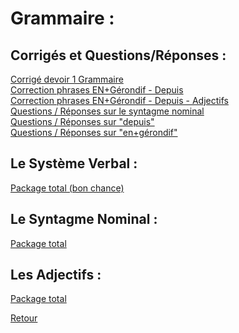 # Grammaire : <br />

## Corrigés et Questions/Réponses : <br />

[Corrigé devoir 1 Grammaire](https://mega.nz/file/Y4kzBAAS#dQVtjPPcC-e_444U-pIPtlxJd0y6mRCGm6NoFi9hNtQ) <br />
[Correction phrases EN+Gérondif - Depuis](https://mega.nz/file/Z5URELgQ#Wpy-v2RHZwKmmN4JtDzCsJUiVb6f0icv6JBU_Aqoqts) <br />
[Correction phrases EN+Gérondif - Depuis - Adjectifs](https://mega.nz/file/khcQUYiS#wdjDwRWSFIyQhDMhEl_HLexzNM8Wz9iGYELoJlvo34o) <br />
[Questions / Réponses sur le syntagme nominal](https://mega.nz/file/VgkhXaJT#ENpYTprY74ccVUaUyODp3QpNI19i35MsjdVDJnfpe3s) <br />
[Questions / Réponses sur "depuis"](https://mega.nz/file/VskjhBZC#ebY_ZaIwiXNU97_RzpX_mcQxiQxUXXmpcMeSBItnWg4) <br />
[Questions / Réponses sur "en+gérondif"](https://mega.nz/file/A1kEzDxA#3g0-Joa8TIZId0vB4BpsbRVmgV7ULWhAGRjF_ZnB_4Y) <br />

## Le Système Verbal : <br />

[Package total (bon chance)](https://mega.nz/file/1s9WxBrS#lSSd-WQgSlg1HuTLFydZwA_fVA0h9oQD8YI9ZZ86q2c) <br />

## Le Syntagme Nominal : <br />

[Package total](https://mega.nz/file/Ul91ya7Q#XZOvvvoa75j-6NedNWSzh7wgt2JWwsv7HRc0FY8YIQg) <br />

## Les Adjectifs : <br />

[Package total](https://mega.nz/file/Z99lEToa#a6vdnoQ0e4scqabJTFU8L0YhSC1apqe9IjC0is9e1bM) <br />


[Retour](https://vaihess.github.io/anglaisices/)
